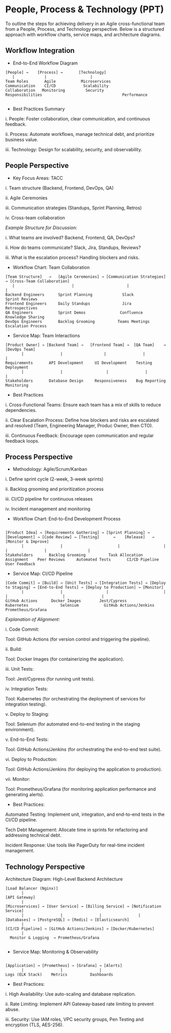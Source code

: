 # People, Process & Technology (PPT)

To outline the steps for achieving delivery in an Agile cross-functional team from a People, Process, and Technology perspective. 
Below is a structured approach with workflow charts, service maps, and architecture diagrams.


## Workflow Integration

- End-to-End Workflow Diagram

```
[People] →    [Process] →       [Technology]
   |             |                   |
Team Roles       Agile           Microservices
Communication    CI/CD            Scalability
Collaboration   Monitoring         Security
Responsibilities                                   Performance


```

-  Best Practices Summary

i. People: Foster collaboration, clear communication, and continuous feedback.

ii. Process: Automate workflows, manage technical debt, and prioritize business value.


iii. Technology: Design for scalability, security, and observability.

## People Perspective




- Key Focus Areas: TACC

i. Team structure (Backend, Frontend, DevOps, QA)

ii. Agile Ceremonies

iii. Communication strategies (Standups, Sprint Planning, Retros)

iv. Cross-team collaboration

_Example Structure for Discussion:_

i. What teams are involved? Backend, Frontend, QA, DevOps?

ii. How do teams communicate? Slack, Jira, Standups, Reviews?

iii. What is the escalation process? Handling blockers and risks.

 - Workflow Chart: Team Collaboration

```
[Team Structure]   →   [Agile Ceremonies] → [Communication Strategies] → [Cross-Team Collaboration]
   |                         |                       |                            |
Backend Engineers      Sprint Planning             Slack                          Sprint Reviews
Frontend Engineers     Daily Standups              Jira                            Retrospectives
QA Engineers           Sprint Demos               Confluence                      Knowledge Sharing
DevOps Engineers       Backlog Grooming          Teams Meetings                  Escalation Process

```
- Service Map: Team Interactions

```
[Product Owner] → [Backend Team] →   [Frontend Team] →  [QA Team]    →      [DevOps Team]
       |                |                  |                |                |
Requirements       API Development     UI Development    Testing           Deployment
       |                |                   |                |                |
Stakeholders       Database Design     Responsiveness    Bug Reporting     Monitoring
```

- Best Practices

i. Cross-Functional Teams: Ensure each team has a mix of skills to reduce dependencies.

ii. Clear Escalation Process: Define how blockers and risks are escalated and resolved (Team, Engineering Manager, Produc Owner, then CTO).

iii. Continuous Feedback: Encourage open communication and regular feedback loops.


## Process Perspective


- Methodology: Agile/Scrum/Kanban

i. Define sprint cycle (2-week, 3-week sprints)

ii. Backlog grooming and prioritization process

iii. CI/CD pipeline for continuous releases

iv. Incident management and monitoring



- Workflow Chart: End-to-End Development Process 

```

[Product Idea] → [Requirements Gathering] → [Sprint Planning] → [Development] → [Code Review] → [Testing]      →    [Release]   →      [Monitor & Improve]
       |                |                        |                   |                |                |                  |
Stakeholders       Backlog Grooming          Task Allocation     Assignment    Peer Reviews     Automated Tests       CI/CD Pipeline        User Feedback

```

- Service Map: CI/CD Pipeline
  
```
[Code Commit] → [Build] → [Unit Tests] → [Integration Tests] → [Deploy to Staging] → [End-to-End Tests] → [Deploy to Production] → [Monitor]
       |                |                   |                        |                        |                        |                |
GitHub Actions      Docker Images        Jest/Cypress             Kubernetes              Selenium           GitHub Actions/Jenkins  Prometheus/Grafana
```

_Explanation of Alignment:_

i. Code Commit:


Tool: GitHub Actions (for version control and triggering the pipeline).


ii. Build:


Tool: Docker Images (for containerizing the application).

iii. Unit Tests:

Tool: Jest/Cypress (for running unit tests).


iv. Integration Tests:

Tool: Kubernetes (for orchestrating the deployment of services for integration testing).


v. Deploy to Staging:


Tool: Selenium (for automated end-to-end testing in the staging environment).


v. End-to-End Tests:

Tool: GitHub Actions/Jenkins (for orchestrating the end-to-end test suite).


vi. Deploy to Production:

Tool: GitHub Actions/Jenkins (for deploying the application to production).


vii. Monitor:

Tool: Prometheus/Grafana (for monitoring application performance and generating alerts).

- Best Practices:

  
Automated Testing: Implement unit, integration, and end-to-end tests in the CI/CD pipeline.

Tech Debt Management: Allocate time in sprints for refactoring and addressing technical debt.

Incident Response: Use tools like PagerDuty for real-time incident management.

## Technology Perspective

Architecture Diagram: High-Level Backend Architecture

```
[Load Balancer (Nginx)]
       |
[API Gateway]
       |
[Microservices] → [User Service] → [Billing Service] → [Notification Service]
       |                |                |                |
[Databases] → [PostgreSQL] → [Redis] → [Elasticsearch]
       |
[CI/CD Pipeline] → [GitHub Actions/Jenkins] → [Docker/Kubernetes]
       |
  Monitor & Logging  → Prometheus/Grafana
        
```
- Service Map: Monitoring & Observability
```

[Application] → [Prometheus] → [Grafana] → [Alerts]
       |                |                |
Logs (ELK Stack)    Metrics          Dashboards
```

- Best Practices:

i. High Availability: Use auto-scaling and database replication.

ii. Rate Limiting: Implement API Gateway-based rate limiting to prevent abuse.

iii. Security: Use IAM roles, VPC security groups, Pen Testing and encryption (TLS, AES-256).
